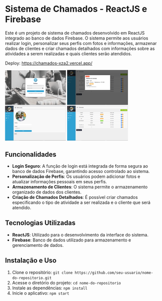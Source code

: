# Sistema de Chamados - ReactJS e Firebase

Este é um projeto de sistema de chamados desenvolvido em ReactJS integrado ao banco de dados Firebase. O sistema permite aos usuários realizar login, personalizar seus perfis com fotos e informações, armazenar dados de clientes e criar chamados detalhados com informações sobre as atividades a serem realizadas e quais clientes serão atendidos.

Deploy: https://chamados-xza2.vercel.app/

<div>
<img width='200'  src= 'https://github.com/jotta2021/_chamados/blob/master/Captura%20de%20tela%202023-11-27%20221512.png?raw=true'/>
<img width='200'  src= 'https://github.com/jotta2021/_chamados/blob/master/Captura%20de%20tela%202023-11-27%20221628.png'/>
  <img width='200'  src= 'https://github.com/jotta2021/_chamados/blob/master/Captura%20de%20tela%202023-11-27%20221555.png'/>
  <img width='200'  src= 'https://github.com/jotta2021/_chamados/blob/master/tt.png?raw=true'/>
</div>

## Funcionalidades

- **Login Seguro**: A função de login está integrada de forma segura ao banco de dados Firebase, garantindo acesso controlado ao sistema.
- **Personalização de Perfis**: Os usuários podem adicionar fotos e atualizar informações pessoais em seus perfis.
- **Armazenamento de Clientes**: O sistema permite o armazenamento organizado de dados dos clientes.
- **Criação de Chamados Detalhados**: É possível criar chamados especificando o tipo de atividade a ser realizada e o cliente que será atendido.

## Tecnologias Utilizadas

- **ReactJS**: Utilizado para o desenvolvimento da interface do sistema.
- **Firebase**: Banco de dados utilizado para armazenamento e gerenciamento de dados.

## Instalação e Uso

1. Clone o repositório: `git clone https://github.com/seu-usuario/nome-do-repositorio.git`
2. Acesse o diretório do projeto: `cd nome-do-repositorio`
3. Instale as dependências: `npm install`
4. Inicie o aplicativo: `npm start`




